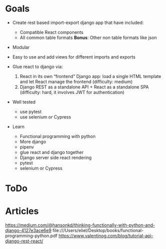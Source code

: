 # Goals
* Create rest based import-export django app that have included:
    * Compatible React components
    * All common table formats **Bonus**: Other non table formats like json 
* Modular
* Easy to use and add views for different imports and exports
* Glue react to django via:
    1. React in its own “frontend” Django app: load a single HTML template and let React manage the frontend (difficulty: medium)
    2. Django REST as a standalone API + React as a standalone SPA (difficulty: hard, it involves JWT for authentication)
* Well tested
    * use pytest
    * use selenium or Cypress 

* Learn
    * Functional programming with python
    * More django
    * pipenv
    * glue react and django together
    * Django server side react rendering
    * pytest
    * selenium or Cypress
    

# ToDo


# Articles
https://medium.com/@hansonkd/thinking-functionally-with-python-and-django-4127e3ace6e9
file:///Users/eliel/Desktop/books/functional-programming-python.pdf
https://www.valentinog.com/blog/tutorial-api-django-rest-react/